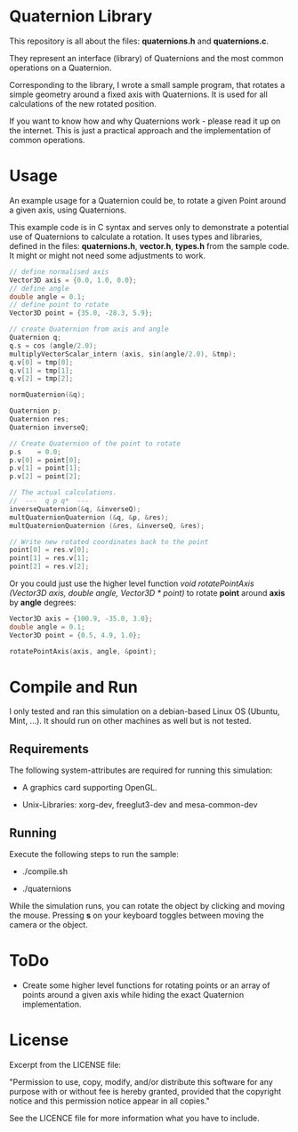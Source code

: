 # Quaternion Library

This repository is all about the files: **quaternions.h** and **quaternions.c**.

They represent an interface (library) of Quaternions and the most common operations on a Quaternion.

Corresponding to the library, I wrote a small sample program, that rotates a simple geometry around a fixed axis
with Quaternions. It is used for all calculations of the new rotated position.

If you want to know how and why Quaternions work - please read it up on the internet. This is just a practical approach
and the implementation of common operations.

# Usage

An example usage for a Quaternion could be, to rotate a given Point around a given axis, using Quaternions.

This example code is in C syntax and serves only to demonstrate a potential use of Quaternions to
calculate a rotation. It uses types and libraries, defined in the files: **quaternions.h**, **vector.h**, **types.h** from the sample code.
It might or might not need some adjustments to work.

```c
// define normalised axis
Vector3D axis = {0.0, 1.0, 0.0};
// define angle
double angle = 0.1;
// define point to rotate
Vector3D point = {35.0, -28.3, 5.9};

// create Quaternion from axis and angle
Quaternion q;
q.s = cos (angle/2.0);
multiplyVectorScalar_intern (axis, sin(angle/2.0), &tmp);
q.v[0] = tmp[0];
q.v[1] = tmp[1];
q.v[2] = tmp[2];

normQuaternion(&q);

Quaternion p;
Quaternion res;
Quaternion inverseQ;

// Create Quaternion of the point to rotate
p.s    = 0.0;
p.v[0] = point[0];
p.v[1] = point[1];
p.v[2] = point[2];

// The actual calculations.
//  ---  q p q*  ---
inverseQuaternion(&q, &inverseQ);
multQuaternionQuaternion (&q, &p, &res);
multQuaternionQuaternion (&res, &inverseQ, &res);

// Write new rotated coordinates back to the point
point[0] = res.v[0];
point[1] = res.v[1];
point[2] = res.v[2];
```

Or you could just use the higher level function *void rotatePointAxis (Vector3D axis, double angle, Vector3D * point)* to
rotate **point** around **axis** by **angle** degrees:

```c
Vector3D axis = {100.9, -35.0, 3.0};
double angle = 0.1;
Vector3D point = {0.5, 4.9, 1.0};

rotatePointAxis(axis, angle, &point);
```

# Compile and Run

I only tested and ran this simulation on a debian-based Linux OS (Ubuntu, Mint, ...). It should run on other machines as well but is not
tested.

## Requirements

The following system-attributes are required for running this simulation:

- A graphics card supporting OpenGL.

- Unix-Libraries: xorg-dev, freeglut3-dev and mesa-common-dev

## Running

Execute the following steps to run the sample:

- ./compile.sh

- ./quaternions


While the simulation runs, you can rotate the object by clicking and moving the mouse. Pressing **s** on your keyboard toggles
between moving the camera or the object.

# ToDo

- Create some higher level functions for rotating points or an array of points around a given axis while hiding the exact Quaternion implementation.

# License

Excerpt from the LICENSE file:

"Permission to use, copy, modify, and/or distribute this software for any
purpose with or without fee is hereby granted, provided that the
copyright notice and this permission notice appear in all copies."

See the LICENCE file for more information what you have to include.

